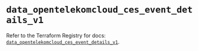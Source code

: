 # `data_opentelekomcloud_ces_event_details_v1`

Refer to the Terraform Registry for docs: [`data_opentelekomcloud_ces_event_details_v1`](https://registry.terraform.io/providers/opentelekomcloud/opentelekomcloud/1.36.42/docs/data-sources/ces_event_details_v1).
